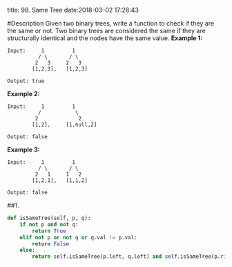 title: 98. Same Tree
date:2018-03-02 17:28:43

#Description
Given two binary trees, write a function to check if they are the same or not.
Two binary trees are considered the same if they are structurally identical and the nodes have the same value.
**Example 1:**
```
Input:     1         1
          / \       / \
         2   3     2   3
        [1,2,3],   [1,2,3]

Output: true
```
**Example 2:**
```
Input:     1         1
          /           \
         2             2
        [1,2],     [1,null,2]

Output: false
```
**Example 3:**
```
Input:     1         1
          / \       / \
         2   1     1   2
        [1,2,1],   [1,1,2]

Output: false
```

##1.
```python
def isSameTree(self, p, q):
    if not p and not q:
        return True
    elif not p or not q or q.val != p.val:
        return False
    else:
        return self.isSameTree(p.left, q.left) and self.isSameTree(p.right,q.right)
```